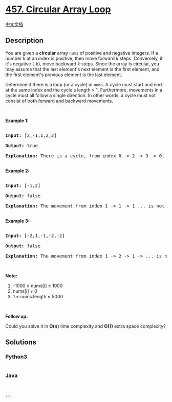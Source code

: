 # [457. Circular Array Loop](https://leetcode.com/problems/circular-array-loop)

[中文文档](/solution/0400-0499/0457.Circular%20Array%20Loop/README.md)

## Description

<p>You are given a <b>circular</b> array <code>nums</code> of positive and negative integers. If a number <i>k</i> at an index is positive, then move forward <i>k</i> steps. Conversely, if it&#39;s negative (-<i>k</i>), move backward <i>k</i>&nbsp;steps. Since the array is circular, you may assume that the last element&#39;s next element is the first element, and the first element&#39;s previous element is the last element.</p>

<p>Determine if there is a loop (or a cycle) in <code>nums</code>. A cycle must start and end at the same index and the cycle&#39;s length &gt; 1. Furthermore, movements in a cycle must all follow a single direction. In other words, a cycle must not consist of both forward and backward movements.</p>

<p>&nbsp;</p>

<p><b>Example 1:</b></p>

<pre>

<b>Input:</b> [2,-1,1,2,2]

<b>Output:</b> true

<b>Explanation:</b> There is a cycle, from index 0 -&gt; 2 -&gt; 3 -&gt; 0. The cycle&#39;s length is 3.

</pre>

<p><b>Example 2:</b></p>

<pre>

<b>Input:</b> [-1,2]

<b>Output:</b> false

<b>Explanation:</b> The movement from index 1 -&gt; 1 -&gt; 1 ... is not a cycle, because the cycle&#39;s length is 1. By definition the cycle&#39;s length must be greater than 1.

</pre>

<p><b>Example 3:</b></p>

<pre>

<b>Input:</b> [-2,1,-1,-2,-2]

<b>Output:</b> false

<b>Explanation:</b> The movement from index 1 -&gt; 2 -&gt; 1 -&gt; ... is not a cycle, because movement from index 1 -&gt; 2 is a forward movement, but movement from index 2 -&gt; 1 is a backward movement. All movements in a cycle must follow a single direction.</pre>

<p>&nbsp;</p>

<p><b>Note:</b></p>

<ol>
    <li>-1000 &le;&nbsp;nums[i] &le;&nbsp;1000</li>
    <li>nums[i] &ne;&nbsp;0</li>
    <li>1 &le;&nbsp;nums.length &le; 5000</li>
</ol>

<p>&nbsp;</p>

<p><b>Follow up:</b></p>

<p>Could you solve it in <b>O(n)</b> time complexity and&nbsp;<strong>O(1)</strong> extra space complexity?</p>

## Solutions

<!-- tabs:start -->

### **Python3**

```python

```

### **Java**

```java

```

### **...**

```

```

<!-- tabs:end -->
